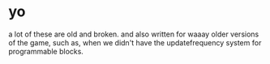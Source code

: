 # yo

a lot of these are old and broken. and also written for waaay older versions of the game, such as, when we didn't have the updatefrequency system for programmable blocks.